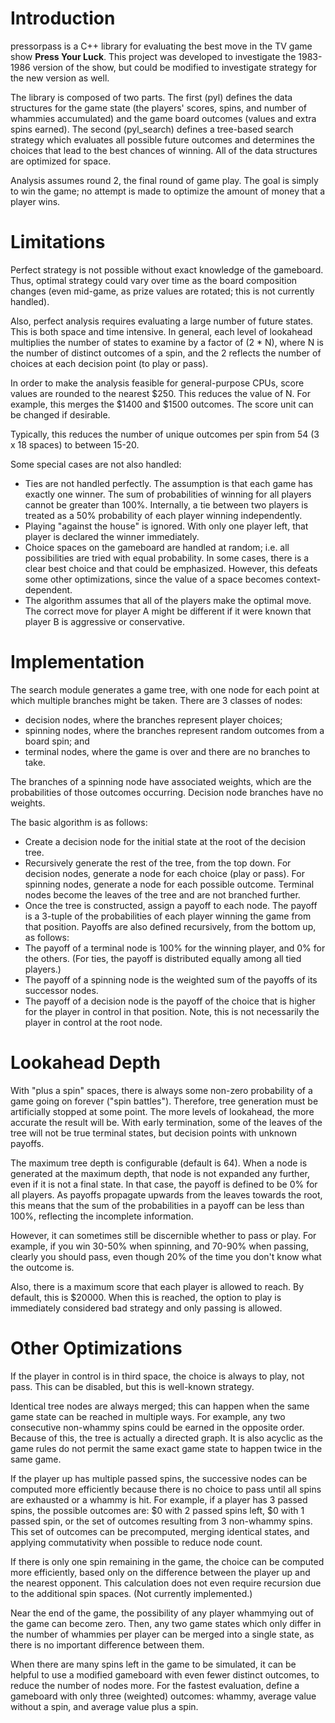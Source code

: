 
# Introduction

pressorpass is a C++ library for evaluating the best move in the TV game show **Press Your Luck**.
This project was developed to investigate the 1983-1986 version of the show,
but could be modified to investigate strategy for the new version as well.

The library is composed of two parts.  The first (pyl) defines the data structures
for the game state (the players' scores, spins, and number of whammies
accumulated) and the game board outcomes (values and extra spins earned).
The second (pyl\_search) defines a tree-based search strategy which evaluates all
possible future outcomes and determines the choices that lead to the best
chances of winning.  All of the data structures are optimized for space.

Analysis assumes round 2, the final round of game play.  The goal is
simply to win the game; no attempt is made to optimize the amount of money
that a player wins.



# Limitations

Perfect strategy is not possible without exact knowledge of the gameboard.
Thus, optimal strategy could vary over time as the board composition
changes (even mid-game, as prize values are rotated; this is not currently
handled).

Also, perfect analysis requires evaluating a large number of future states.
This is both space and time intensive.  In general, each level of lookahead
multiplies the number of states to examine by a factor of (2 \* N), where
N is the number of distinct outcomes of a spin, and the 2 reflects the number
of choices at each decision point (to play or pass).

In order to make the analysis feasible for general-purpose CPUs, score
values are rounded to the nearest $250.  This reduces the value of N.
For example, this merges the $1400 and $1500 outcomes.  The score unit
can be changed if desirable.

Typically, this reduces the number of unique outcomes per spin from 54 (3 x 18
spaces) to between 15-20.

Some special cases are not also handled:

* Ties are not handled perfectly.  The assumption is that each game has
  exactly one winner.  The sum of probabilities of winning for all players
  cannot be greater than 100%.  Internally, a tie between two players
  is treated as a 50% probability of each player winning independently.
* Playing "against the house" is ignored.  With only one player left, that
  player is declared the winner immediately.
* Choice spaces on the gameboard are handled at random; i.e. all
  possibilities are tried with equal probability.  In some cases,
  there is a clear best choice and that could be emphasized.  However,
  this defeats some other optimizations, since the value of a space
  becomes context-dependent.
* The algorithm assumes that all of the players make the optimal move.
  The correct move for player A might be different if it were known
  that player B is aggressive or conservative.



# Implementation

The search module generates a game tree, with one node for each point at which
multiple branches might be taken.  There are 3 classes of nodes:

* decision
nodes, where the branches represent player choices;
* spinning nodes, where
the branches represent random outcomes from a board spin; and
* terminal
nodes, where the game is over and there are no branches to take.

The branches of a spinning node have associated weights, which are the
probabilities of those outcomes occurring.  Decision node branches have no
weights.

The basic algorithm is as follows:

* Create a decision node for the initial state at the root of the decision tree.
* Recursively generate the rest of the tree, from the top down.  For decision nodes,
  generate a node for each choice (play or pass).  For spinning nodes,
  generate a node for each possible outcome.  Terminal nodes become the
  leaves of the tree and are not branched further.
* Once the tree is constructed, assign a payoff to each node.
  The payoff is a 3-tuple of the probabilities of each player winning the game
  from that position.  Payoffs are also defined recursively, from the bottom up,
  as follows:
 * The payoff of a terminal node is 100% for the winning player, and 0% for
   the others.  (For ties, the payoff is distributed equally among all tied
	players.)
 * The payoff of a spinning node is the weighted sum of the payoffs of
   its successor nodes.
 * The payoff of a decision node is the payoff of the choice that is
   higher for the player in control in that position.  Note, this is not
   necessarily the player in control at the root node.

# Lookahead Depth

With "plus a spin" spaces, there is always some non-zero probability of a
game going on forever ("spin battles").  Therefore, tree generation must be
artificially stopped at some point.  The more levels of lookahead, the
more accurate the result will be.  With early termination, some of the
leaves of the tree will not be true terminal states, but decision points
with unknown payoffs.

The maximum tree depth is configurable (default is 64).  When a node is generated at the
maximum depth, that node is not expanded any further,
even if it is not a final state.  In that case, the payoff is defined to be 0% for
all players.  As payoffs propagate upwards from the leaves towards the root,
this means that the sum of the probabilities in a payoff can be less
than 100%, reflecting the incomplete information.

However, it can sometimes still
be discernible whether to pass or play.  For example, if you win 30-50% when
spinning, and 70-90% when passing, clearly you should pass, even though 20% of the
time you don't know what the outcome is.

Also, there is a maximum score that each player is allowed to reach.  By
default, this is $20000.  When this is reached, the option to play is immediately
considered bad strategy and only passing is allowed.



# Other Optimizations

If the player in control is in third space, the choice is always
to play, not pass.  This can be disabled, but this is well-known strategy.

Identical tree nodes are always merged; this can happen when the same game state
can be reached in multiple ways.  For example, any two consecutive
non-whammy spins could be earned in the opposite order.  Because of this,
the tree is actually a directed graph.  It is also acyclic as the
game rules do not permit the same exact game state to happen twice in
the same game.

If the player up has multiple passed spins, the successive nodes can be
computed more efficiently because there is no choice to pass until all
spins are exhausted or a whammy is hit.  For example,
if a player has 3 passed spins, the possible outcomes are: $0 with 2 passed
spins left, $0 with 1 passed spin, or the set of outcomes resulting from
3 non-whammy spins.  This set of outcomes can be precomputed, merging identical
states, and applying commutativity when possible to reduce node count.

If there is only one spin remaining in the game, the choice can be computed
more efficiently, based only on the difference between the player up and
the nearest opponent.  This calculation does not even require recursion due
to the additional spin spaces.  (Not currently implemented.)

Near the end of the game, the possibility of any player whammying out of the
game can become zero.  Then, any two game states which only differ in the
number of whammies per player can be merged into a single state, as there
is no important difference between them.

When there are many spins left in the game to be simulated, it can be helpful
to use a modified gameboard with even fewer distinct outcomes, to reduce the
number of nodes more.  For the fastest evaluation, define a gameboard with
only three (weighted) outcomes: whammy, average value without a spin, and
average value plus a spin.

